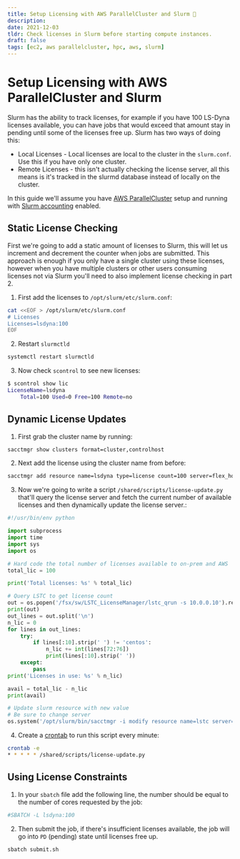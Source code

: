 ```yaml
---
title: Setup Licensing with AWS ParallelCluster and Slurm 🪪
description:
date: 2021-12-03
tldr: Check licenses in Slurm before starting compute instances.
draft: false
tags: [ec2, aws parallelcluster, hpc, aws, slurm]
---
```



# Setup Licensing with AWS ParallelCluster and Slurm

Slurm has the ability to track licenses, for example if you have 100 LS-Dyna licenses available, you can have jobs that would exceed that amount stay in pending until some of the licenses free up. Slurm has two ways of doing this:

* Local Licenses - Local licenses are local to the cluster in the `slurm.conf`. Use this if you have only one cluster.
* Remote Licenses - this isn't actually checking the license server, all this means is it's tracked in the slurmd database instead of locally on the cluster.

In this guide we'll assume you have [AWS ParallelCluster](https://www.hpcworkshops.com/05-create-cluster.html) setup and running with [Slurm accounting](https://pcluster.cloud/02-tutorials/02-slurm-accounting.html) enabled.

## Static License Checking

First we're going to add a static amount of licenses to Slurm, this will let us increment and decrement the counter when jobs are submitted. This approach is enough if you only have a single cluster using these licenses, however when you have multiple clusters or other users consuming licenses not via Slurm you'll need to also implement license checking in part 2.

1. First add the licenses to `/opt/slurm/etc/slurm.conf`:

```bash
cat <<EOF > /opt/slurm/etc/slurm.conf
# Licenses
Licenses=lsdyna:100
EOF
```

2. Restart `slurmctld`

```bash
systemctl restart slurmctld
```

3. Now check `scontrol` to see new licenses:

```bash
$ scontrol show lic
LicenseName=lsdyna
    Total=100 Used=0 Free=100 Remote=no
```

## Dynamic License Updates

1. First grab the cluster name by running:

```bash
sacctmgr show clusters format=cluster,controlhost
```

2. Next add the license using the cluster name from before:

```bash
sacctmgr add resource name=lsdyna type=license count=100 server=flex_host servertype=flexlm cluster=parallelcluster
```

3. Now we're going to write a script `/shared/scripts/license-update.py` that'll query the license server and fetch the current number of available licenses and then dynamically update the license server.:

```python
#!/usr/bin/env python

import subprocess
import time
import sys
import os

# Hard code the total number of licenses available to on-prem and AWS
total_lic = 100

print('Total licenses: %s' % total_lic)

# Query LSTC to get license count
out = os.popen('/fsx/sw/LSTC_LicenseManager/lstc_qrun -s 10.0.0.10').read()
print(out)
out_lines = out.split('\n')
n_lic = 0
for lines in out_lines:
    try:
        if lines[:10].strip(' ') != 'centos':
            n_lic += int(lines[72:76])
            print(lines[:10].strip(' '))
    except:
        pass
print('Licenses in use: %s' % n_lic)

avail = total_lic - n_lic
print(avail)

# Update slurm resource with new value
# Be sure to change server
os.system('/opt/slurm/bin/sacctmgr -i modify resource name=lstc server=parallelcluster set count=' + str(int(avail)))
```

4. Create a [crontab](https://crontab.guru/#*_*_*_*_*) to run this script every minute:

```bash
crontab -e
* * * * * /shared/scripts/license-update.py
```

## Using License Constraints

1. In your `sbatch` file add the following line, the number should be equal to the number of cores requested by the job:

```bash
#SBATCH -L lsdyna:100
```

2. Then submit the job, if there's insufficient licenses available, the job will go into `PD` (pending) state until licenses free up.

```bash
sbatch submit.sh
```
